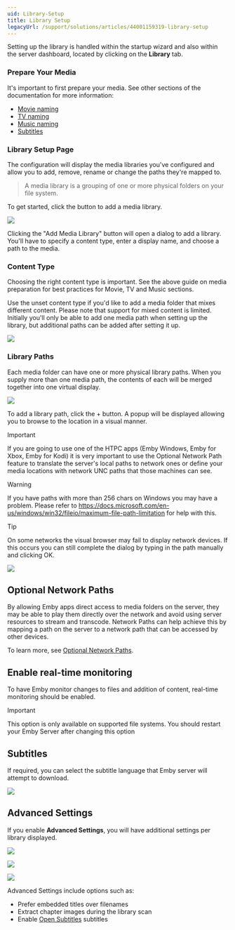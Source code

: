 ```yaml
---
uid: Library-Setup
title: Library Setup
legacyUrl: /support/solutions/articles/44001159319-library-setup
---
```


Setting up the library is handled within the startup wizard and also within the server dashboard, located by clicking on the **Library** tab.

### Prepare Your Media

It's important to first prepare your media. See other sections of the documentation for more information:

* [Movie naming](Movie-Naming.md)
* [TV naming](TV-Naming.md)
* [Music naming](Music-Naming.md)
* [Subtitles](Subtitles.md)

### Library Setup Page

The configuration will display the media libraries you've configured and allow you to add, remove, rename or change the paths they're mapped to. 

> A media library is a grouping of one or more physical folders on your file system.

To get started, click the button to add a media library.

![](images/server/librarysetup1.png)

Clicking the "Add Media Library" button will open a dialog to add a library. You'll have to specify a content type, enter a display name, and choose a path to the media.

### Content Type

Choosing the right content type is important. See the above guide on media preparation for best practices for Movie, TV and Music sections. 

Use the unset content type if you'd like to add a media folder that mixes different content. Please note that support for mixed content is limited. Initially you'll only be able to add one media path when setting up the library, but additional paths can be added after setting it up.

![](images/server/librarysetup2.png)

### Library Paths

Each media folder can have one or more physical library paths. When you supply more than one media path, the contents of each will be merged together into one virtual display.

![](images/server/librarysetup3.png)

To add a library path, click the + button. A popup will be displayed allowing you to browse to the location in a visual manner.

> [!Important]
> If you are going to use one of the HTPC apps (Emby Windows, Emby for Xbox, Emby for Kodi) it is very important to use the Optional Network Path feature to translate the server's local paths to network ones or define your media locations with network UNC paths that those machines can see.

> [!WARNING]
> If you have paths with more than 256 chars on Windows you may have a problem. Please refer to https://docs.microsoft.com/en-us/windows/win32/fileio/maximum-file-path-limitation for help with this.

> [!TIP]
>  On some networks the visual browser may fail to display network devices. If this occurs you can still complete the dialog by typing in the path manually and clicking OK.

![](images/server/librarysetup4.png)

## Optional Network Paths

By allowing Emby apps direct access to media folders on the server, they may be able to play them directly over the network and avoid using server resources to stream and transcode. Network Paths can help achieve this by mapping a path on the server to a network path that can be accessed by other devices.

To learn more, see [Optional Network Paths](Optional-Network-Paths.md).

## Enable real-time monitoring

To have Emby monitor changes to files and addition of content, real-time monitoring should be enabled.

> [!Important]
> This option is only available on supported file systems. You should restart your Emby Server after changing this option

## Subtitles

If required, you can select the subtitle language that Emby server will attempt to download.

![](images/server/librarysetup2c.png)

## Advanced Settings

If you enable **Advanced Settings**, you will have additional settings per library displayed.

![](images/server/librarysetup2a.png)

![](images/server/librarysetup2b.png)

![](images/server/librarysetup2d.png)

Advanced Settings include options such as: 

* Prefer embedded titles over filenames
* Extract chapter images during the library scan
* Enable [Open Subtitles](Open-Subtitles.md) subtitles
